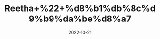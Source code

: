 ---
title: 'Reetha+%22+%d8%b1%db%8c%d9%b9%da%be%d8%a7'
date: '2022-10-21' 
metatag: '' 
inventory: '0' 
draft: false 
# meta description 
shortDescripton: '+Dried+China+Berry+%22+It+is++rich+in+antioxidants+known+to+neutralize+highly+damaging+free+radicals.One+of+the+important+health+benefits+of+the+Chinaberry+tree+is+its+ability+to+treat+skin+diseases'
description: 'Herbs+%d8%ac%da%91%db%8c+%d8%a8%d9%88%d9%b9%db%8c'
longdescription: ''
featured: True
# product Price
price: '30.0'
# Product Short Description
shortDescription: '+Dried+China+Berry+%22+It+is++rich+in+antioxidants+known+to+neutralize+highly+damaging+free+radicals.One+of+the+important+health+benefits+of+the+Chinaberry+tree+is+its+ability+to+treat+skin+diseases'
productID: '9EB3B51D-0E27-ED11-9968-005056B3A416'
type: 'products'
category: 'Herbs+%d8%ac%da%91%db%8c+%d8%a8%d9%88%d9%b9%db%8c' 
thumnailproduct: 'https://eraconnect.blob.core.windows.net/product-images/aminsaddiquidawakhana/9EB3B51D-0E27-ED11-9968-005056B3A416.webp' 
images:
  - image: 'https://eraconnect.blob.core.windows.net/product-images/aminsaddiquidawakhana/9EB3B51D-0E27-ED11-9968-005056B3A416.webp'  
Variants:
---